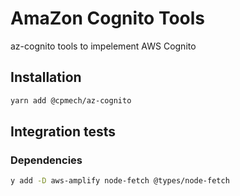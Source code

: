 # AmaZon Cognito Tools

az-cognito tools to impelement AWS Cognito

## Installation

```bash
yarn add @cpmech/az-cognito
```

## Integration tests

### Dependencies

```bash
y add -D aws-amplify node-fetch @types/node-fetch
```
